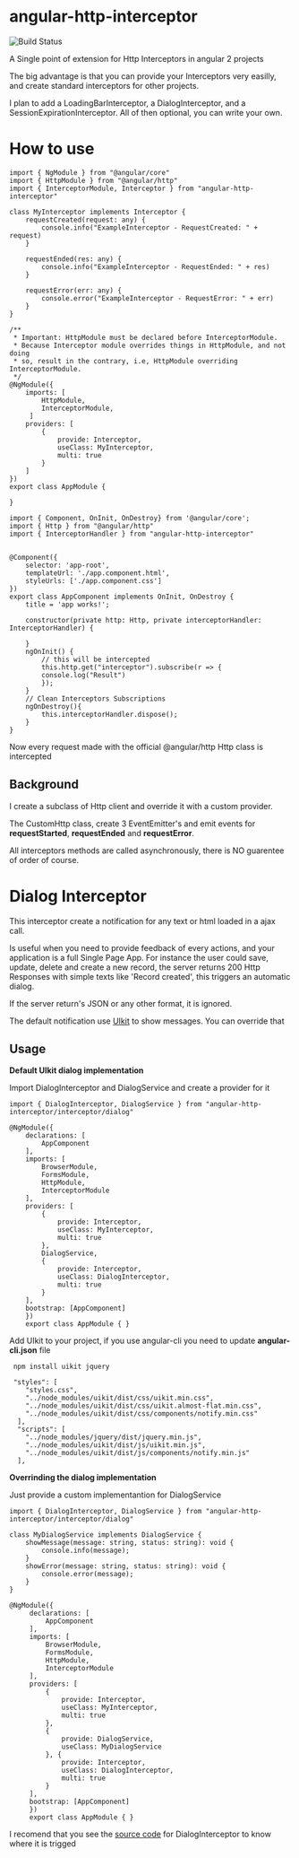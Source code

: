 # angular-http-interceptor

![Build Status](https://travis-ci.org/atende/angular-http-interceptor.svg?branch=master)

A Single point of extension for Http Interceptors in angular 2 projects

The big advantage is that you can provide your Interceptors very easilly,
and create standard interceptors for other projects.

I plan to add a LoadingBarInterceptor, a DialogInterceptor, and a SessionExpirationInterceptor.
All of then optional, you can write your own.

# How to use

    import { NgModule } from "@angular/core"
    import { HttpModule } from "@angular/http"
    import { InterceptorModule, Interceptor } from "angular-http-interceptor" 
    
    class MyInterceptor implements Interceptor {
        requestCreated(request: any) {
            console.info("ExampleInterceptor - RequestCreated: " + request)
        }

        requestEnded(res: any) {
            console.info("ExampleInterceptor - RequestEnded: " + res)
        }

        requestError(err: any) {
            console.error("ExampleInterceptor - RequestError: " + err)
        }
    }

    /**
     * Important: HttpModule must be declared before InterceptorModule.
     * Because Interceptor module overrides things in HttpModule, and not doing
     * so, result in the contrary, i.e, HttpModule overriding InterceptorModule.
     */
    @NgModule({
        imports: [ 
            HttpModule,
            InterceptorModule,
         ]
        providers: [
            {
                provide: Interceptor,
                useClass: MyInterceptor,
                multi: true
            }
        ]
    })
    export class AppModule {

    }

    import { Component, OnInit, OnDestroy} from '@angular/core';
    import { Http } from "@angular/http"
    import { InterceptorHandler } from "angular-http-interceptor"


    @Component({
        selector: 'app-root',
        templateUrl: './app.component.html',
        styleUrls: ['./app.component.css']
    })
    export class AppComponent implements OnInit, OnDestroy {
        title = 'app works!';

        constructor(private http: Http, private interceptorHandler: InterceptorHandler) {

        }
        ngOnInit() {
            // this will be intercepted
            this.http.get("interceptor").subscribe(r => {
            console.log("Result")
            });
        }
        // Clean Interceptors Subscriptions
        ngOnDestroy(){
            this.interceptorHandler.dispose();
        }
    }


Now every request made with the official @angular/http Http class is intercepted

## Background

I create a subclass of Http client and override it with a custom provider.

The CustomHttp class, create 3 EventEmitter's and emit events for **requestStarted**,
**requestEnded** and **requestError**. 

All interceptors methods are called asynchronously, there is NO guarentee of order of course.

# Dialog Interceptor

This interceptor create a notification for any text or html loaded in a ajax call.

Is useful when you need to provide feedback of every actions, and your application is a full 
Single Page App. For instance the user could save, update, delete and create a new record, 
the server returns 200 Http Responses with simple texts like 'Record created', this triggers an
automatic dialog.

If the server return's JSON or any other format, it is ignored.

The default notification use [UIkit](http://getuikit.com) to show messages. You can override that

## Usage

**Default UIkit dialog implementation**

Import DialogInterceptor and DialogService and create a provider for it

    import { DialogInterceptor, DialogService } from "angular-http-interceptor/interceptor/dialog"

    @NgModule({
        declarations: [
            AppComponent
        ],
        imports: [
            BrowserModule,
            FormsModule,
            HttpModule,
            InterceptorModule
        ],
        providers: [
            {
                provide: Interceptor,
                useClass: MyInterceptor,
                multi: true
            }, 
            DialogService, 
            {
                provide: Interceptor,
                useClass: DialogInterceptor,
                multi: true
            }
        ],
        bootstrap: [AppComponent]
        })
        export class AppModule { }

Add UIkit to your project, if you use angular-cli you need to update **angular-cli.json** file

     npm install uikit jquery

     "styles": [
        "styles.css",
        "../node_modules/uikit/dist/css/uikit.min.css",
        "../node_modules/uikit/dist/css/uikit.almost-flat.min.css",
        "../node_modules/uikit/dist/css/components/notify.min.css"
      ],
      "scripts": [
        "../node_modules/jquery/dist/jquery.min.js",
        "../node_modules/uikit/dist/js/uikit.min.js",
        "../node_modules/uikit/dist/js/components/notify.min.js"
      ],

**Overrinding the dialog implementation**

Just provide a custom implementantion for DialogService

    import { DialogInterceptor, DialogService } from "angular-http-interceptor/interceptor/dialog"

    class MyDialogService implements DialogService {
        showMessage(message: string, status: string): void {
            console.info(message);
        }
        showError(message: string, status: string): void {
            console.error(message);
        }
    }

    @NgModule({
         declarations: [
             AppComponent
         ],
         imports: [
             BrowserModule,
             FormsModule,
             HttpModule,
             InterceptorModule
         ],
         providers: [
             {
                 provide: Interceptor,
                 useClass: MyInterceptor,
                 multi: true
             }, 
             {
                 provide: DialogService,
                 useClass: MyDialogService
             }, {
                 provide: Interceptor,
                 useClass: DialogInterceptor,
                 multi: true
             }
         ],
         bootstrap: [AppComponent]
         })
         export class AppModule { }

I recomend that you see the [source code](./src/interceptor/dialog.ts) for DialogInterceptor to know where it is trigged